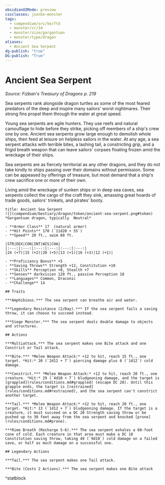 ```yaml
---
obsidianUIMode: preview
cssclasses: json5e-monster
tags:
  - compendium/src/5e/ftd
  - monster/cr/14
  - monster/size/gargantuan
  - monster/type/dragon
aliases:
  - Ancient Sea Serpent
dg-publish: "true"
DG-publish: "True"
---
```

# Ancient Sea Serpent
*Source: Fizban's Treasury of Dragons p. 219*  

Sea serpents rank alongside dragon turtles as some of the most feared predators of the deep and inspire many sailors' worst nightmares. Their strong fins propel them through the water at great speed.

Young sea serpents are agile hunters. They use reefs and natural camouflage to hide before they strike, picking off members of a ship's crew one by one. Ancient sea serpents grow large enough to demolish whole ships, then feed at leisure on helpless sailors in the water. At any age, a sea serpent attacks with terrible bites, a lashing tail, a constricting grip, and a frigid breath weapon that can leave sailors' corpses floating frozen amid the wreckage of their ships.

Sea serpents are as fiercely territorial as any other dragons, and they do not take kindly to ships passing over their domains without permission. Some can be appeased by offerings of treasure, but most demand that a ship's crew sacrifice one or more of their own.

Living amid the wreckage of sunken ships or in deep sea caves, sea serpents collect the cargo of the craft they sink, amassing great hoards of trade goods, sailors' trinkets, and pirates' booty.

```ad-statblock
title: Ancient Sea Serpent
![](compendium/bestiary/dragon/token/ancient-sea-serpent.png#token)
*Gargantuan dragon, typically  Neutral*

- **Armor Class** 17  (natural armor)
- **Hit Points** 170 (`11d20 + 55`)
- **Speed** 20 ft., swim 60 ft.

|STR|DEX|CON|INT|WIS|CHA|
|:---:|:---:|:---:|:---:|:---:|:---:|
|24 (+7)|15 (+2)|20 (+5)|13 (+1)|16 (+3)|12 (+1)|

- **Proficiency Bonus** +5
- **Saving Throws** Strength +12, Constitution +10
- **Skills** Perception +8, Stealth +7
- **Senses** darkvision 120 ft., passive Perception 18
- **Languages** Common, Draconic
- **Challenge** 14

## Traits

***Amphibious.*** The sea serpent can breathe air and water.

***Legendary Resistance (2/Day).*** If the sea serpent fails a saving throw, it can choose to succeed instead.

***Siege Monster.*** The sea serpent deals double damage to objects and structures.

## Actions

***Multiattack.*** The sea serpent makes one Bite attack and one Constrict or Tail attack.

***Bite.*** *Melee Weapon Attack:* +12 to hit, reach 15 ft., one target. *Hit:* 20 (`2d12 + 7`) piercing damage plus 6 (`1d12`) cold damage.

***Constrict.*** *Melee Weapon Attack:* +12 to hit, reach 20 ft., one creature. *Hit:* 29 (`4d10 + 7`) bludgeoning damage, and the target is [grappled](rules/conditions.md#grappled) (escape DC 20). Until this grapple ends, the target is [restrained](rules/conditions.md#restrained), and the sea serpent can't constrict another target.

***Tail.*** *Melee Weapon Attack:* +12 to hit, reach 20 ft., one target. *Hit:* 13 (`1d12 + 7`) bludgeoning damage. If the target is a creature, it must succeed on a DC 20 Strength saving throw or be pushed up to 30 feet away from the sea serpent and knocked [prone](rules/conditions.md#prone).

***Rime Breath (Recharge 5-6).*** The sea serpent exhales a 60-foot cone of cold. Each creature in that area must make a DC 18 Constitution saving throw, taking 49 (`9d10`) cold damage on a failed save, or half as much damage on a successful one.

## Legendary Actions

***Tail.*** The sea serpent makes one Tail attack.

***Bite (Costs 2 Actions).*** The sea serpent makes one Bite attack
```
^statblock